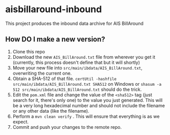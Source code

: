# aisbillaround-inbound

This project produces the inbound data archive for AIS BillAround

## How DO I make a new version?

1. Clone this repo
1. Download the new `AIS_BillAround.txt` file from wherever you get it (currently, this process doesn't define that but it will shortly)
1. Move your new file into `src/main/ibdata/AIS_BillAround.txt`, overwriting the current one.
1. Obtain a SHA-512 of that file.  `certUtil -hashfile src/main/ibdata/AIS_BillAround.txt SHA512` on Windows or `shasum -a 512 src/main/ibdata/AIS_BillAround.txt` should do the trick.
1. Edit the `pom.xml` file and change the value of the `<sha512>` tag (just search for it, there's only one) to the value you just generated. This will be a very long hexadecimal number and should not include the filename or any other data (like the filename).
1. Perform a `mvn clean verify` .  This will ensure that everything is as we expect.
1. Commit and push your changes to the remote repo.



